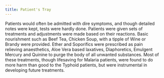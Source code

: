 ```yaml
---
title: Patient's Tray
---
```

Patients would often be admitted with dire symptoms, and though detailed notes were kept, tests were hardly done. Patients were given sets of treatments and adjustments were made based on their reactions. Basic nourishment such as Beef Tea, Chicken Soup, with a tipple of Wine or Brandy were provided. Ether and Soporifics were prescribed as pain relieving anaesthetics, Aloe Vera based laxatives, Diaphoretics, Emulgent Mercury and Quinine to purge the body of all unwanted substances. Most of these treatments, though lifesaving for Malaria patients, were found to do more harm than good to the Typhoid patients, but were instrumental in developing future treatments.